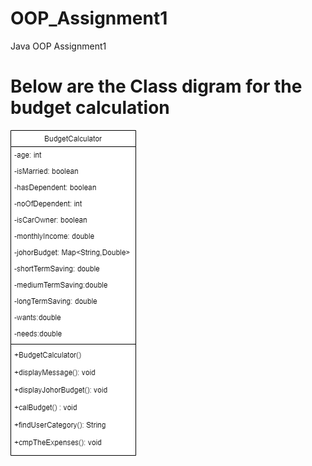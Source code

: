 # OOP_Assignment1
Java OOP Assignment1

# Below are the Class digram for the budget calculation

![Alt text](https://github.com/002sky/OOP_Assignment1/blob/master/OOP_A1.drawio.png)


